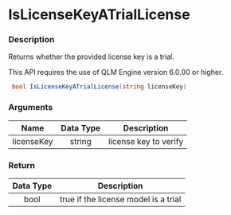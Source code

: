 # IsLicenseKeyATrialLicense

### Description

Returns whether the provided license key is a trial.&#x20;

This API requires the use of QLM Engine version 6.0.00 or higher.

```csharp
 bool IsLicenseKeyATrialLicense(string licenseKey)
```

### Arguments

| Name       | Data Type | Description           |
| ---------- | :-------: | --------------------- |
| licenseKey |  string   | license key to verify |

### Return

| Data Type | Description                          |
| :-------: | ------------------------------------ |
|    bool   | true if the license model is a trial |
